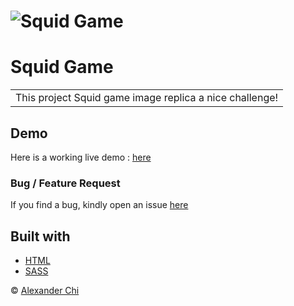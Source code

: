 # ![Squid Game](https://raw.githubusercontent.com/alexandercds/squid-game/master/src/assets/images/preview.jpg)
# Squid Game
<table>
<tr>
<td>
    This project Squid game image replica a nice challenge!
</td>
</tr>
</table>


## Demo
Here is a working live demo :  [here](https://alexandercds.github.io/squid-game/)

### Bug / Feature Request

If you find a bug, kindly open an issue [here](https://github.com/alexandercds/squid-game/issues/new)

## Built with 

- [HTML](https://developer.mozilla.org/es/docs/Web/HTML)
- [SASS](https://sass-lang.com/)

© [Alexander Chi ](https://alexandercd.dev/)